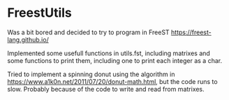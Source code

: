 # FreestUtils

Was a bit bored and decided to try to program in FreeST https://freest-lang.github.io/

Implemented some usefull functions in utils.fst, including matrixes and some functions to print them, including one to print each integer as a char.

Tried to implement a spinning donut using the algorithm in https://www.a1k0n.net/2011/07/20/donut-math.html, but the code runs to slow. Probably because of the code to write and read from matrixes.
